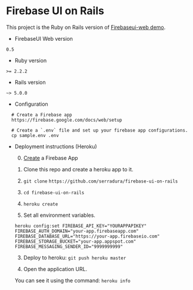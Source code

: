 # Firebase UI on Rails

This project is the Ruby on Rails version of [Firebaseui-web demo](https://github.com/firebase/firebaseui-web/tree/master/examples/demo).

* FirebaseUI Web version
```
0.5
```

* Ruby version
```
>= 2.2.2
```

* Rails version
```
~> 5.0.0
```

* Configuration
```
  # Create a Firebase app
  https://firebase.google.com/docs/web/setup

  # Create a `.env` file and set up your firebase app configurations.
  cp sample.env .env
```

* Deployment instructions (Heroku)

  0.  [Create](https://firebase.google.com/docs/web/setup) a Firebase App

  1. Clone this repo and create a heroku app to it.
    1. `git clone`  `https://github.com/serradura/firebase-ui-on-rails`
    2. `cd firebase-ui-on-rails`
    3. `heroku create`

  2. Set all environment variables.

    `heroku config:set FIREBASE_API_KEY="YOURAPPAPIKEY" FIREBASE_AUTH_DOMAIN="your-app.firebaseapp.com" FIREBASE_DATABASE_URL="https://your-app.firebaseio.com" FIREBASE_STORAGE_BUCKET="your-app.appspot.com" FIREBASE_MESSAGING_SENDER_ID="9999999999"`

  3. Deploy to heroku:
  `git push heroku master`

  4. Open the application URL.

    You can see it using the command: `heroku info`
